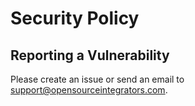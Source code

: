 # Security Policy

## Reporting a Vulnerability

Please create an issue or send an email to support@opensourceintegrators.com.
